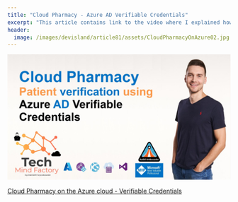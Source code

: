 ```yaml
---
title: "Cloud Pharmacy - Azure AD Verifiable Credentials"
excerpt: "This article contains link to the video where I explained how Azure AD Verifiable Credentials service was used"
header:
  image: /images/devisland/article81/assets/CloudPharmacyOnAzure02.jpg
---
```


<p align="center">
<img src="/images/devisland/article81/assets/CloudPharmacyOnAzure02.jpg?raw=true" alt="Cloud Pharmacy on the Azure cloud - Verifiable Credentials"/>
</p>

[Cloud Pharmacy on the Azure cloud - Verifiable Credentials](https://youtu.be/Ba1ZKS9UGKI)

